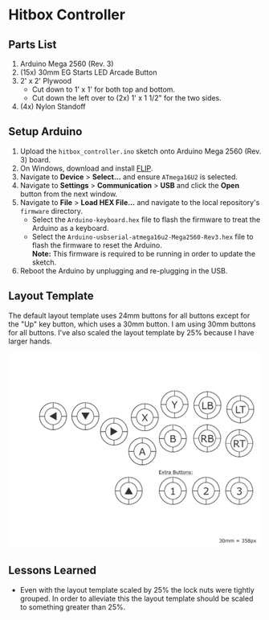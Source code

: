 # Hitbox Controller

## Parts List

1. Arduino Mega 2560 (Rev. 3)
1. (15x) 30mm EG Starts LED Arcade Button
1. 2' x 2' Plywood
    - Cut down to 1' x 1' for both top and bottom.
    - Cut down the left over to (2x) 1' x 1 1/2" for the two sides.
1. (4x) Nylon Standoff

## Setup Arduino

1. Upload the `hitbox_controller.ino` sketch onto Arduino Mega 2560 (Rev. 3) board.
1. On Windows, download and install [FLIP](https://www.microchip.com/en-us/development-tool/flip).
1. Navigate to **Device** > **Select...** and ensure `ATmega16U2` is selected.
1. Navigate to **Settings** > **Communication** > **USB** and click the **Open** button from the next window.
1. Navigate to **File** > **Load HEX File...** and navigate to the local repository's `firmware` directory.
    - Select the `Arduino-keyboard.hex` file to flash the firmware to treat the Arduino as a keyboard.
    - Select the `Arduino-usbserial-atmega16u2-Mega2560-Rev3.hex` file to flash the firmware to reset the Arduino.  
    **Note:** This firmware is required to be running in order to update the sketch.
1. Reboot the Arduino by unplugging and re-plugging in the USB.

## Layout Template

The default layout template uses 24mm buttons for all buttons except for the "Up" key button, which uses a 30mm button. I am using 30mm buttons for all buttons. I've also scaled the layout template by 25% because I have larger hands.

![layout template](images/Layout%20Template.png)

## Lessons Learned

- Even with the layout template scaled by 25% the lock nuts were tightly grouped. In order to alleviate this the layout template should be scaled to something greater than 25%.
